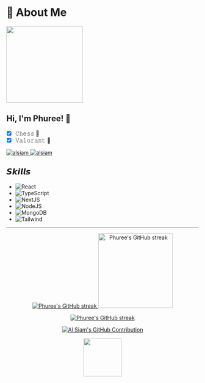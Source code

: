 # 🚀 About Me
 <img align="center" src="https://github.com/demartini/demartini/blob/master/code.gif" height="200"/>

## Hi, I'm Phuree! 👋
- [x] 𝙲𝚑𝚎𝚜𝚜 🤩
- [x] 𝚅𝚊𝚕𝚘𝚛𝚊𝚗𝚝 🤯
      
 <a href="https://instagram.com/_phureexd_" target="_blank">
  <img src="https://img.shields.io/badge/Instagram-fe4164?style=for-the-badge&logo=instagram&logoColor=white" alt="alsiam" />
 </a> 
 <a href="https://www.facebook.com/phuree.cheewatas/" target="_blank">
  <img src="https://img.shields.io/badge/Facebook-20BEFF?&style=for-the-badge&logo=facebook&logoColor=white" alt="alsiam"  />
  </a> 

## 𝙎𝙠𝙞𝙡𝙡𝙨
-   <img alt="React" src="https://img.shields.io/badge/-React-45b8d8?style=flat-square&logo=react&logoColor=white" />
-   <img alt="TypeScript" src="https://img.shields.io/badge/-TypeScript-007ACC?style=flat-square&logo=typescript&logoColor=white" />
-   ![NextJS](https://img.shields.io/badge/NextJS-black?style=flat-square&logo=next.js&logoColor=white)
-   ![NodeJS](https://img.shields.io/badge/NodeJS-6DA55F?style=flat-square&logo=node.js&logoColor=white)
-   <img alt="MongoDB" src="https://img.shields.io/badge/-MongoDB-13aa52?style=flat-square&logo=mongodb&logoColor=white" />
- ![Tailwind](https://img.shields.io/badge/Tailwind_CSS-092749?style=flat-square&logo=tailwindcss&logoColor=06B6D4&labelColor=000000)
  
<hr/>
  <div align="center">
  <a href="https://github.com/phureexd">
    <img src="https://github-readme-stats.vercel.app/api?username=phureexd&theme=radical&border_color=9896f1" alt="Phuree's GitHub streak"/>
  </a>
   <a href="https://github.com/phureexd">
    <img src="https://github-readme-stats.vercel.app/api/top-langs/?username=phureexd&theme=radical" alt="Phuree's GitHub streak" height="195px"/>
  </a>
</div>  
<p align="center">
  <a href="https://github.com/phureexd">
    <img src="https://github-readme-streak-stats.herokuapp.com/?user=phureexd&theme=radical&border=7F3FBF&background=0D1117" alt="Phuree's GitHub streak"/>
  </a>
</p>

<p align="center">
  <a href="https://github.com/alsiam">
    <img src="https://github-profile-summary-cards.vercel.app/api/cards/profile-details?username=phureexd&theme=radical" alt="Al Siam's GitHub Contribution"/>
  </a>
</p>

<p align="center">
  <img src="https://user-images.githubusercontent.com/74038190/212257465-7ce8d493-cac5-494e-982a-5a9deb852c4b.gif" width="100">
</p>
